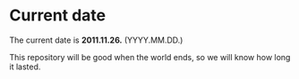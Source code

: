 # Current date

The current date is **2011.11.26.** (YYYY.MM.DD.)

This repository will be good when the world ends, so we will know how long it lasted.